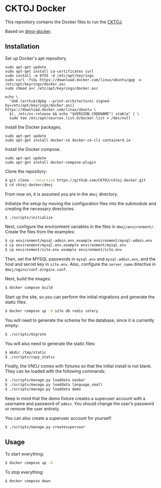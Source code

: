 # CKTOJ Docker

This repository contains the Docker files to run the [CKTOJ](https://github.com/CKTOJ/OJ).

Based on [dmoj-docker](https://github.com/Ninjaclasher/dmoj-docker).

## Installation

Set up Docker's apt repository.
```
sudo apt-get update
sudo apt-get install ca-certificates curl
sudo install -m 0755 -d /etc/apt/keyrings
sudo curl -fsSL https://download.docker.com/linux/ubuntu/gpg -o /etc/apt/keyrings/docker.asc
sudo chmod a+r /etc/apt/keyrings/docker.asc

echo \
  "deb [arch=$(dpkg --print-architecture) signed-by=/etc/apt/keyrings/docker.asc] https://download.docker.com/linux/ubuntu \
  $(. /etc/os-release && echo "$VERSION_CODENAME") stable" | \
  sudo tee /etc/apt/sources.list.d/docker.list > /dev/null
```
Install the Docker packages.
```
sudo apt-get update
sudo apt-get install docker-ce docker-ce-cli containerd.io 
```
Install the Docker compose.
```
sudo apt-get update
sudo apt-get install docker-compose-plugin
```
Clone the repository:

```sh
$ git clone --recursive https://github.com/CKTOJ/cktoj-docker.git
$ cd cktoj-docker/dmoj
```

From now on, it is assumed you are in the `dmoj` directory.

Initialize the setup by moving the configuration files into the submodule and creating the necessary directories:

```sh
$ ./scripts/initialize
```

Next, configure the environment variables in the files in `dmoj/environment/`. Create the files from the examples:

```sh
$ cp environment/mysql-admin.env.example environment/mysql-admin.env
$ cp environment/mysql.env.example environment/mysql.env
$ cp environment/site.env.example environment/site.env
```

Then, set the MYSQL passwords in `mysql.env` and `mysql-admin.env`, and the host and secret key in `site.env`. Also, configure the `server_name` directive in `dmoj/nginx/conf.d/nginx.conf`.

Next, build the images:

```sh
$ docker compose build
```

Start up the site, so you can perform the initial migrations and generate the static files:

```sh
$ docker compose up -d site db redis celery
```

You will need to generate the schema for the database, since it is currently empty:

```sh
$ ./scripts/migrate
```

You will also need to generate the static files:

```sh
$ mkdir /tmp/static
$ ./scripts/copy_static
```

Finally, the VNOJ comes with fixtures so that the initial install is not blank. They can be loaded with the following commands:

```sh
$ ./scripts/manage.py loaddata navbar
$ ./scripts/manage.py loaddata language_small
$ ./scripts/manage.py loaddata demo
```

Keep in mind that the demo fixture creates a superuser account with a username and password of `admin`. You should change the user's password or remove the user entirely.

You can also create a superuser account for yourself:

```sh
$ ./scripts/manage.py createsuperuser
```

## Usage

To start everything:

```sh
$ docker compose up -d
```

To stop everything:

```sh
$ docker compose down
```
